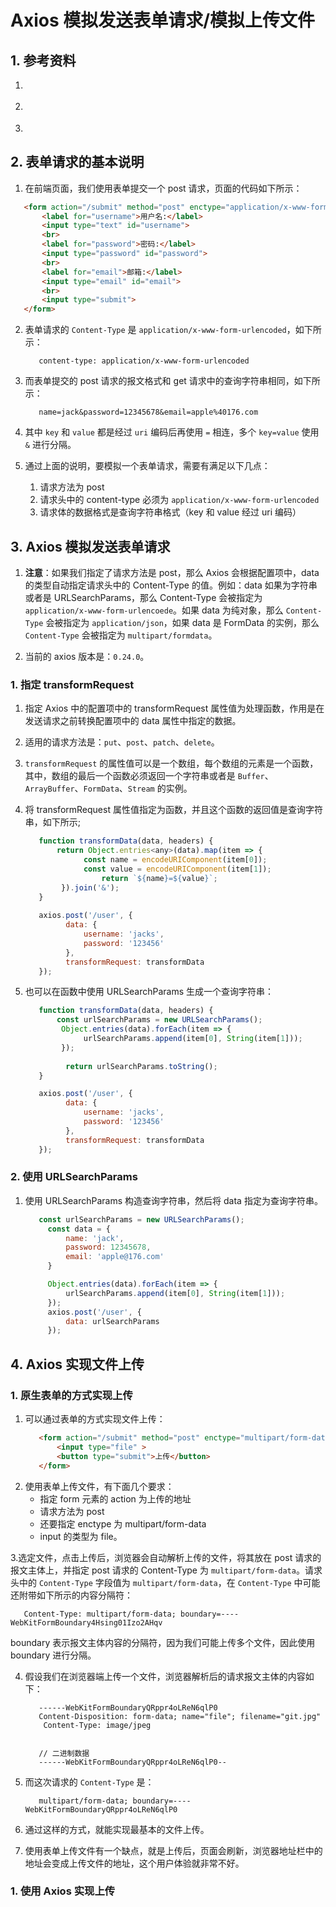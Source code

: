 # Axios 模拟发送表单请求/模拟上传文件

## 1. 参考资料

1. []()

2. []()

3. []()

## 2. 表单请求的基本说明

1. 在前端页面，我们使用表单提交一个 post 请求，页面的代码如下所示：
```html
   <form action="/submit" method="post" enctype="application/x-www-form-urlencoded">
       <label for="username">用户名:</label>
       <input type="text" id="username">
       <br>
       <label for="password">密码:</label>
       <input type="password" id="password">
       <br>
       <label for="email">邮箱:</label>
       <input type="email" id="email">
       <br>
       <input type="submit">
   </form>
```
2. 表单请求的 `Content-Type` 是 `application/x-www-form-urlencoded`，如下所示：
   ```
      content-type: application/x-www-form-urlencoded
   ```
3. 而表单提交的 post 请求的报文格式和 get 请求中的查询字符串相同，如下所示：
   ```
      name=jack&password=12345678&email=apple%40176.com
   ```
4. 其中 `key` 和 `value` 都是经过 `uri` 编码后再使用 `=` 相连，多个 `key=value` 使用 `&` 进行分隔。

5. 通过上面的说明，要模拟一个表单请求，需要有满足以下几点：
   1. 请求方法为 post
   2. 请求头中的 content-type 必须为 `application/x-www-form-urlencoded`
   3. 请求体的数据格式是查询字符串格式（key 和 value 经过 uri 编码）

## 3. Axios 模拟发送表单请求

1. **注意**：如果我们指定了请求方法是 post，那么 Axios 会根据配置项中，data 的类型自动指定请求头中的 Content-Type 的值。例如：data 如果为字符串或者是 URLSearchParams，那么 Content-Type 会被指定为 `application/x-www-form-urlencoede`。如果 data 为纯对象，那么 `Content-Type` 会被指定为 `application/json`，如果 data 是 FormData 的实例，那么 `Content-Type` 会被指定为 `multipart/formdata`。

2. 当前的 axios 版本是：`0.24.0`。

### 1. 指定 transformRequest
 
1. 指定 Axios 中的配置项中的 transformRequest 属性值为处理函数，作用是在发送请求之前转换配置项中的 data 属性中指定的数据。

2. 适用的请求方法是：`put`、`post`、`patch`、`delete`。

3. `transformRequest` 的属性值可以是一个数组，每个数组的元素是一个函数，其中，数组的最后一个函数必须返回一个字符串或者是 `Buffer`、`ArrayBuffer`、`FormData`、`Stream` 的实例。

4. 将 transformRequest 属性值指定为函数，并且这个函数的返回值是查询字符串，如下所示;
   ```js
      function transformData(data, headers) {
          return Object.entries<any>(data).map(item => {
                const name = encodeURIComponent(item[0]);
                const value = encodeURIComponent(item[1]);
                    return `${name}=${value}`;
           }).join('&');
      }
      
      axios.post('/user', {
            data: {
                username: 'jacks',
                password: '123456'
            },
            transformRequest: transformData
      });
   ```
5. 也可以在函数中使用 URLSearchParams 生成一个查询字符串：
   ```js
      function transformData(data, headers) {
          const urlSearchParams = new URLSearchParams();
           Object.entries(data).forEach(item => {
                urlSearchParams.append(item[0], String(item[1]));
           });
           
            return urlSearchParams.toString();
      }
   
      axios.post('/user', {
            data: {
                username: 'jacks',
                password: '123456'
            },
            transformRequest: transformData
      });
   ```
### 2. 使用 URLSearchParams

1. 使用 URLSearchParams 构造查询字符串，然后将 data 指定为查询字符串。
   ```js
      const urlSearchParams = new URLSearchParams();
        const data = {
            name: 'jack',
            password: 12345678,
            email: 'apple@176.com'
        }

        Object.entries(data).forEach(item => {
            urlSearchParams.append(item[0], String(item[1]));
        });
        axios.post('/user', {
            data: urlSearchParams
        });
   ```
        




## 4. Axios 实现文件上传

### 1. 原生表单的方式实现上传

1. 可以通过表单的方式实现文件上传：
   ```html
      <form action="/submit" method="post" enctype="multipart/form-data">
          <input type="file" >
          <button type="submit">上传</button>
      </form>
   ```
2. 使用表单上传文件，有下面几个要求：
   - 指定 form 元素的 action 为上传的地址
   - 请求方法为 post
   - 还要指定 enctype 为 multipart/form-data
   - input 的类型为 file。

3.选定文件，点击上传后，浏览器会自动解析上传的文件，将其放在 post 请求的报文主体上，并指定 post 请求的 Content-Type 为 `multipart/form-data`。请求头中的 `Content-Type` 字段值为 `multipart/form-data`，在 `Content-Type` 中可能还附带如下所示的内容分隔符：
   ```
      Content-Type: multipart/form-data; boundary=----WebKitFormBoundary4Hsing01Izo2AHqv
   ```
   boundary 表示报文主体内容的分隔符，因为我们可能上传多个文件，因此使用 boundary 进行分隔。

4. 假设我们在浏览器端上传一个文件，浏览器解析后的请求报文主体的内容如下：
   ```
      ------WebKitFormBoundaryQRppr4oLReN6qlP0
      Content-Disposition: form-data; name="file"; filename="git.jpg"
       Content-Type: image/jpeg

       
      // 二进制数据
      ------WebKitFormBoundaryQRppr4oLReN6qlP0--
   ```
5. 而这次请求的 `Content-Type` 是：
   ```
      multipart/form-data; boundary=----WebKitFormBoundaryQRppr4oLReN6qlP0
   ```
6. 通过这样的方式，就能实现最基本的文件上传。

7. 使用表单上传文件有一个缺点，就是上传后，页面会刷新，浏览器地址栏中的地址会变成上传文件的地址，这个用户体验就非常不好。

### 1. 使用 Axios 实现上传